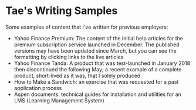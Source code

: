 # Tae's Writing Samples
Some examples of content that I've written for previous employers:
- Yahoo Finance Premium: The content of the initial help articles for the premium subscription service launched in December. The published versions may have been updated since March, but you can see the formatting by clicking links to the live articles
- Yahoo Finance Tanda: A product that was test-launched in January 2018 then discontinued the following May; a recent example of a complete product, short-lived as it was, that I solely produced
- How to Make a Sandwich: an exercise that was requested for a past application process
- Aspen documents: technical guides for installation and utilities for an LMS (Learning Management System)